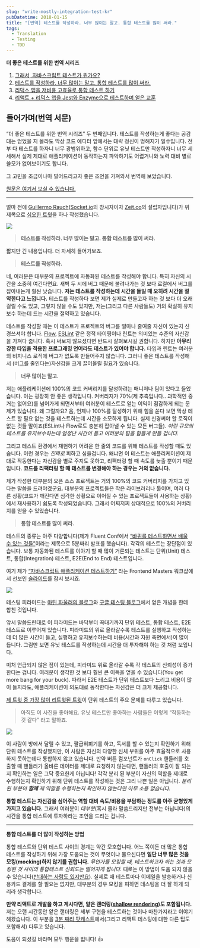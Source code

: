 ```yaml
---
slug: "write-mostly-integration-test-kr"
pubDatetime: 2018-01-15
title: "[번역] 테스트를 작성하라. 너무 많이는 말고. 통합 테스트를 많이 써라."
tags:
  - Translation
  - Testing
  - TDD
---
```


**더 좋은 테스트를 위한 번역 시리즈**

1. [그래서, 자바스크립트 테스트가 뭔가요?](/posts/what-is-testing-javascript-kr)
2. [테스트를 작성하라. 너무 많이는 말고. 통합 테스트를 많이 써라.](/posts/write-mostly-integration-test-kr)
3. [리덕스 앱을 저비용 고효율로 통합 테스트 하기](/posts/integration-tests-in-redux-apps-kr)
4. [리액트 + 리덕스 앱을 Jest와 Enzyme으로 테스트하며 얻은 교훈](/posts/lessons-learned-testing-react-redux-apps-with-jest-and-enzyme-kr)

## 들어가며(번역 서문)

“더 좋은 테스트를 위한 번역 시리즈” 두 번째입니다. 테스트를 작성하는게 좋다는 공감대는 얻었을 지 몰라도 막상 코드 에디터 앞에서는 대략 정신이 멍해지기 일쑤입니다. 전부 다 테스트를 하자니 너무 광범위하고, 함수 단위로 유닛 테스트만 작성하자니 너무 세세해서 실제 제대로 애플리케이션이 동작하는지 파악하기도 어렵거니와 노력 대비 별로 쓸모가 없어보이기도 합니다.

그 고민을 조금이나마 덜어드리고자 좋은 조언을 가져와서 번역해 보았습니다.

[원문은 여기서 보실 수 있습니다.](https://blog.kentcdodds.com/write-tests-not-too-many-mostly-integration-5e8c7fff591c)

---

얼마 전에 [Guillermo Rauch](https://medium.com/@rauchg)([Socket.io](https://socket.io)의 창시자이자 [Zeit.co](https://zeit.co)의 설립자입니다)가 위 제목으로 [심오한 트윗](https://twitter.com/rauchg/status/807626710350839808)을 하나 작성했습니다.

![](https://cl.ly/1w0Q053W1B1O/write-integration-test-2.png)

> **테스트를 작성하라. 너무 많이는 말고. 통합 테스트를 많이 써라.**

짧지만 긴 내용입니다. 더 자세히 들어가보죠.

> **테스트를 작성하라.**

네, 여러분은 대부분의 프로젝트에 자동화된 테스트를 작성해야 합니다. 특히 자신의 시간을 소중히 여긴다면요. 새벽 두 시에 버그 때문에 불려나가는 것 보다 로컬에서 버그를 잡아내는게 훨씬 낫습니다. **저는 테스트를 작성하는데 시간을 들일 때 오히려 시간을 절약한다고 느낍니다.** 테스트를 작성하다 보면 제가 실제로 만들고자 하는 것 보다 더 오래 걸릴 수도 있고, 그렇지 않을 수도 있지만, 저는(그리고 다른 사람들도) 거의 확실히 유지보수 하는데 드는 시간을 절약하고 있습니다.

테스트를 작성할 때는 이 테스트가 프로젝트의 버그를 얼마나 줄여줄 자신이 있는지 신경쓰셔야 합니다. [Flow](https://flow.org/), [ESLint](https://eslint.org/) 같은 정적 타이핑이나 린트는 의미있는 수준의 자신감을 가져다 줍니다. 혹시 써보지 않으셨다면 반드시 살펴보시길 권합니다. 하지만 **아무리 강한 타입을 적용한 프로그래밍 언어라도 테스트가 있어야 합니다.** 타입과 린트는 여러분의 비지니스 로직에 버그가 없도록 만들어주지 않습니다. 그러니 좋은 테스트를 작성해서 (버그를 줄인다는)자신감을 크게 끌어올릴 필요가 있습니다.

> **너무 많이는 말고.**

저는 애플리케이션에 100%의 코드 커버리지를 달성하려는 매니저나 팀이 있다고 들었습니다. 이는 굉장히 안 좋은 생각입니다. 커버리지가 70%(제 추측입니다.. 과학적인 증거는 없어요)를 넘어가게 되면서부터 여러분이 테스트로 얻는 이익이 점감하게 되는 문제가 있습니다. 왜 그럴까요? 음, 언제나 100%를 달성하기 위해 힘을 쏟다 보면 막상 테스트 할 필요 없는 것을 테스트하는데 시간을 소모하게 됩니다. 실제 신경써야 할 로직이 없는 것들 말이죠(ESLint나 Flow로도 충분히 잡아낼 수 있는 모든 버그들). _이런 규모의 테스트를 유지보수하는데 엄청난 시간이 들고 여러분의 팀을 힘들게 만들 겁니다._

그리고 테스트 환경에서 재현하기 어려운 한 줄의 코드를 위해 테스트를 작성할 때도 있습니다. 이런 경우는 _진짜로_ 피하고 싶을겁니다. 왜냐면 이 테스트는 애플리케이션이 제대로 작동한다는 자신감을 별로 주지도 못하고, 리팩터링 할 때 속도를 늦출 뿐이기 때문입니다. **코드를 리팩터링 할 때 테스트를 변경해야 하는 경우는 거의 없습니다.**

제가 작성한 대부분의 오픈 소스 프로젝트는 거의 100%의 코드 커버리지를 가지고 있다는 말씀을 드려야겠군요. 대부분의 프로젝트들은 작은 라이브러리나 툴이며, 여러 다른 상황(코드가 깨진다면 심각한 상황으로 이어질 수 있는 프로젝트들이 사용하는 상황)에서 재사용하기 쉽도록 작성되었습니다. 그래서 어찌저찌 상대적으로 100%의 커버리지를 얻을 수 있었습니다.

> **통합 테스트를 많이 써라.**

테스트의 종류는 아주 다양합니다(제가 Fluent Conf에서 [“바퀴를 테스트하면서 배울 수 있는 것들”](https://youtu.be/Da9wfQ0frGA)이라는 제목으로 5분짜리 발표를 했습니다). 각각의 테스트는 장단점이 있습니다. 보통 자동화된 테스트를 이야기 할 때 많이 거론되는 테스트는 단위(Unit) 테스트, 통합(Integration) 테스트, E2E(End to End) 테스트입니다.

여기 제가 [“자바스크립트 애플리케이션 테스트하기”](https://frontendmasters.com/courses/testing-javascript/) 라는 Frontend Masters 워크샵에서 선보인 [슬라이드](http://slides.com/kentcdodds/testing-workshop#/4/8)를 잠시 보시죠.

![](https://cl.ly/3x273a0A343P/write-integration-test-1.png)

테스팅 피라미드는 [마틴 파울러의 블로그](https://martinfowler.com/bliki/TestPyramid.html)와 [구글 테스팅 블로그](https://testing.googleblog.com/2015/04/just-say-no-to-more-end-to-end-tests.html)에서 얻은 개념을 한데 합친 것입니다.

앞서 말씀드린대로 이 피라미드는 바닥부터 꼭대기까지 단위 테스트, 통합 테스트, E2E 테스트로 이루어져 있습니다. 피라미드의 위로 올라갈수록 테스트를 실행하고 작성하는데 더 많은 시간이 들고, 실행하고 유지보수하는데 비용(시간과 자원 측면에서)이 많이 듭니다. 그림만 보면 유닛 테스트를 작성하는데 시간을 더 투자해야 하는 것 처럼 보입니다.

미처 언급되지 않은 점이 있는데, 피라미드 위로 올라갈 수록 각 테스트의 신뢰성이 증가한다는 겁니다. 여러분이 생각한 것 보다 훨씬 큰 이득을 얻을 수 있습니다(You get more bang for your buck). 따라서 E2E 테스트가 단위 테스트보다 느리고 비용이 많이 들지라도, 애플리케이션이 의도대로 동작한다는 자신감은 더 크게 제공합니다.

[제 트윗 중 가장 많이 리트윗된 트윗](https://twitter.com/kentcdodds/status/628658648001048577)이 단위 테스트의 주요 문제를 다루고 있습니다.

> 아직도 이 사진을 좋아해요. 유닛 테스트만 좋아하는 사람들은 이렇게 “작동하는 것 같다” 라고 말하죠.

![](https://cl.ly/093u1O2j0k1Y/write-integration-test-3.gif)

이 사람이 방에서 달릴 수 있고, 팔굽혀펴기를 하고, 독서를 할 수 있는지 확인하기 위해 단위 테스트를 작성했지만, 이 사람은 자신의 다양한 신체 부위를 아주 효율적으로 사용하지 못하는데다 통합하지 않고 있습니다. 만약 버튼 컴포넌트가 `onClick` 핸들러를 호출할 때 핸들러가 올바른 데이터를 제대로 요청하지 않는다면, 핸들러의 호출이 잘 되는지 확인하는 일은 그닥 중요한게 아닙니다! 각각 분리 된 부분이 자신의 역할을 제대로 수행하는지 확인하기 위해 단위 테스트를 작성하는 것은 그리 나쁜 일은 아닙니다. _분리 된 부분이 **함께** 제 역할을 수행하는지 확인하지 않는다면 아무 소용 없습니다._

**통합 테스트는 자신감을 심어주는 역할 대비 속도/비용을 부담하는 정도를 아주 균형있게 가지고 있습니다.** 그래서 여러분이 _대부분_(혹시 몰라 말씀드리지만 전부는 아닙니다)의 시간을 통합 테스트에 투자하라는 조언을 드리는 겁니다.

---

**통합 테스트를 더 많이 작성하는 방법**

통합 테스트와 단위 테스트 사이의 경계는 약간 모호합니다. 어느 쪽이든 더 많은 통합 테스트를 작성하기 위해 가장 도움되는 것이 무엇이냐 물으신다면 **일단 너무 많은 것을 모킹(mocking)하지 않기를 권합니다.** _무언가를 모킹할 때, 테스트하고자 하는 것과 모킹된 것 사이의 통합테스트 신뢰도는 떨어지게 됩니다._ 때로는 이 방법이 도움 되지 않을 수 있습니다([반대하는 사람도 있지만요](https://www.youtube.com/watch?v=EaxDl5NPuCA&feature=youtu.be)). 실제로 매 테스트마다 이메일을 발송하거나 신용카드 결제를 할 필요는 없지만, 대부분의 경우 모킹을 피하면 테스팅을 더 잘 하게 되리라 생각합니다.

**만약 리액트로 개발을 하고 계시다면, 얕은 랜더링([shallow rendering](http://airbnb.io/enzyme/docs/api/shallow.html))도 포함됩니다.** 저는 오랜 시간동안 얕은 랜더링은 세부 구현을 테스트하는 것이나 마찬가지라고 이야기해왔습니다. 이 부분을 [3분 짜리 팟캐스트](https://www.briefs.fm/3-minutes-with-kent/49)에서(그리고 리액트 테스팅에 대한 다른 팁도 포함해서) 다루고 있습니다.

도움이 되셨길 바라며 모두 행운을 빕니다! 👍
